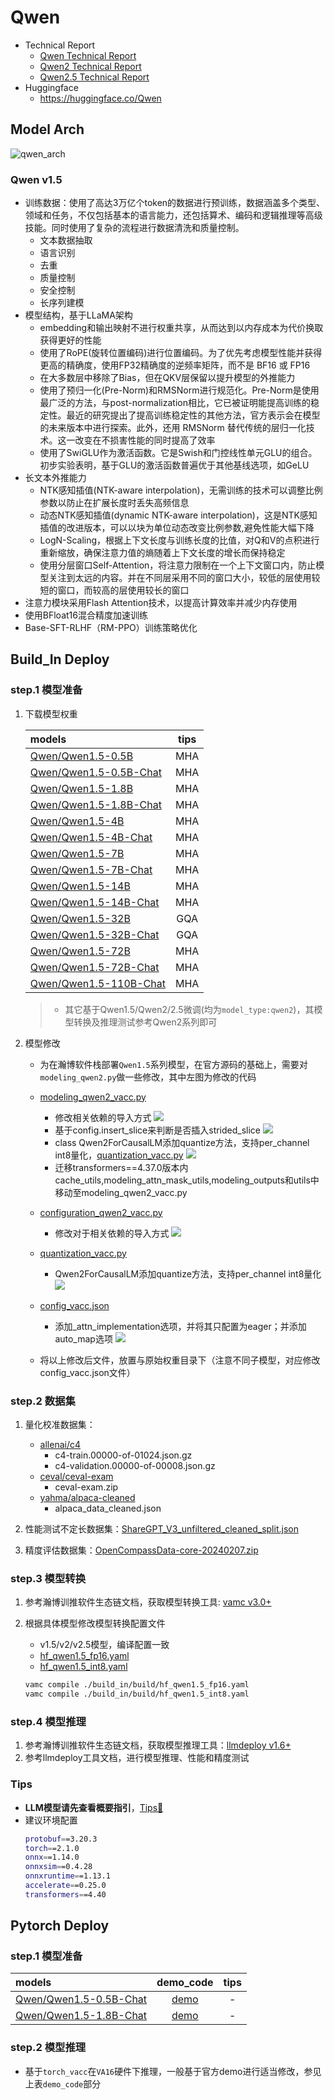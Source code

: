 # Qwen

- Technical Report
    - [Qwen Technical Report](https://arxiv.org/abs/2309.16609)
    - [Qwen2 Technical Report](https://arxiv.org/abs/2407.10671)
    - [Qwen2.5 Technical Report](https://arxiv.org/abs/2412.15115)
- Huggingface
    - https://huggingface.co/Qwen


## Model Arch

![qwen_arch](../../images/llm/qwen_arch.png)

### Qwen v1.5
- 训练数据：使用了高达3万亿个token的数据进行预训练，数据涵盖多个类型、领域和任务，不仅包括基本的语言能力，还包括算术、编码和逻辑推理等高级技能。同时使用了复杂的流程进行数据清洗和质量控制。
    - 文本数据抽取
    - 语言识别
    - 去重
    - 质量控制
    - 安全控制
    - 长序列建模
- 模型结构，基于LLaMA架构
    - embedding和输出映射不进行权重共享，从而达到以内存成本为代价换取获得更好的性能
    - 使用了RoPE(旋转位置编码)进行位置编码。为了优先考虑模型性能并获得更高的精确度，使用FP32精确度的逆频率矩阵，而不是 BF16 或 FP16
    - 在大多数层中移除了Bias，但在QKV层保留以提升模型的外推能力
    - 使用了预归一化(Pre-Norm)和RMSNorm进行规范化。Pre-Norm是使用最广泛的方法，与post-normalization相比，它已被证明能提高训练的稳定性。最近的研究提出了提高训练稳定性的其他方法，官方表示会在模型的未来版本中进行探索。此外，还用 RMSNorm 替代传统的层归一化技术。这一改变在不损害性能的同时提高了效率
    - 使用了SwiGLU作为激活函数。它是Swish和门控线性单元GLU的组合。初步实验表明，基于GLU的激活函数普遍优于其他基线选项，如GeLU
- 长文本外推能力
    - NTK感知插值(NTK-aware interpolation)，无需训练的技术可以调整比例参数以防止在扩展长度时丢失高频信息
    - 动态NTK感知插值(dynamic NTK-aware interpolation)，这是NTK感知插值的改进版本，可以以块为单位动态改变比例参数,避免性能大幅下降
    - LogN-Scaling，根据上下文长度与训练长度的比值，对Q和V的点积进行重新缩放，确保注意力值的熵随着上下文长度的增长而保持稳定
    - 使用分层窗口Self-Attention，将注意力限制在一个上下文窗口内，防止模型关注到太远的内容。并在不同层采用不同的窗口大小，较低的层使用较短的窗口，而较高的层使用较长的窗口
- 注意力模块采用Flash Attention技术，以提高计算效率并减少内存使用
- 使用BFloat16混合精度加速训练
- Base-SFT-RLHF（RM-PPO）训练策略优化


## Build_In Deploy

### step.1 模型准备

1. 下载模型权重

    | models | tips |
    | :---   | :--: |
    | [Qwen/Qwen1.5-0.5B](https://hf-mirror.com/Qwen/Qwen1.5-0.5B) |  MHA |
    | [Qwen/Qwen1.5-0.5B-Chat](https://hf-mirror.com/Qwen/Qwen1.5-0.5B-Chat) |  MHA |
    | [Qwen/Qwen1.5-1.8B](https://hf-mirror.com/Qwen/Qwen1.5-1.8B) |  MHA |
    | [Qwen/Qwen1.5-1.8B-Chat](https://hf-mirror.com/Qwen/Qwen1.5-1.8B-Chat) |  MHA |
    | [Qwen/Qwen1.5-4B](https://hf-mirror.com/Qwen/Qwen1.5-4B) |  MHA |
    | [Qwen/Qwen1.5-4B-Chat](https://hf-mirror.com/Qwen/Qwen1.5-4B-Chat) |  MHA |
    | [Qwen/Qwen1.5-7B](https://hf-mirror.com/Qwen/Qwen1.5-7B) |  MHA |
    | [Qwen/Qwen1.5-7B-Chat](https://hf-mirror.com/Qwen/Qwen1.5-7B-Chat) |  MHA |
    | [Qwen/Qwen1.5-14B](https://hf-mirror.com/Qwen/Qwen1.5-14B) |  MHA |
    | [Qwen/Qwen1.5-14B-Chat](https://hf-mirror.com/Qwen/Qwen1.5-14B-Chat) |  MHA |
    | [Qwen/Qwen1.5-32B](https://hf-mirror.com/Qwen/Qwen1.5-32B) |  GQA |
    | [Qwen/Qwen1.5-32B-Chat](https://hf-mirror.com/Qwen/Qwen1.5-32B-Chat) |  GQA |
    | [Qwen/Qwen1.5-72B](https://hf-mirror.com/Qwen/Qwen1.5-72B) |  MHA |
    | [Qwen/Qwen1.5-72B-Chat](https://hf-mirror.com/Qwen/Qwen1.5-72B-Chat) |  MHA |
    | [Qwen/Qwen1.5-110B-Chat](https://hf-mirror.com/Qwen/Qwen1.5-110B-Chat) |  MHA |

    > - 其它基于Qwen1.5/Qwen2/2.5微调(均为`model_type:qwen2`)，其模型转换及推理测试参考Qwen2系列即可


2. 模型修改
    - 为在瀚博软件栈部署`Qwen1.5`系列模型，在官方源码的基础上，需要对`modeling_qwen2.py`做一些修改，其中左图为修改的代码
    - [modeling_qwen2_vacc.py](./build_in/source_code/modeling_qwen2_vacc.py)
        - 修改相关依赖的导入方式
        ![](../../images/llm/qwen/Snipaste_2024-04-11_14-10-36.png)
        - 基于config.insert_slice来判断是否插入strided_slice
        ![](../../images/llm/qwen/Snipaste_2024-04-15_17-26-31.png)
        - class Qwen2ForCausalLM添加quantize方法，支持per_channel int8量化，[quantization_vacc.py](./build_in/source_code/quantization_vacc.py)
        ![](../../images/llm/qwen/Snipaste_2024-04-15_17-29-26.png)
        - 迁移transformers==4.37.0版本内cache_utils,modeling_attn_mask_utils,modeling_outputs和utils中移动至modeling_qwen2_vacc.py

    - [configuration_qwen2_vacc.py](./build_in/source_code/configuration_qwen2_vacc.py)
        - 修改对于相关依赖的导入方式
        ![](../../images/llm/qwen/Snipaste_2024-04-15_17-31-20.png)
    - [quantization_vacc.py](./build_in/source_code/quantization_vacc.py)
        - Qwen2ForCausalLM添加quantize方法，支持per_channel int8量化
        ![](../../images/llm/qwen/Snipaste_2025-03-20_20-10-41.png)
    - [config_vacc.json](./build_in/source_code/config_vacc.json)
        - 添加_attn_implementation选项，并将其只配置为eager；并添加auto_map选项
        ![](../../images/llm/qwen/Snipaste_2024-04-15_17-34-02.png)
    - 将以上修改后文件，放置与原始权重目录下（注意不同子模型，对应修改config_vacc.json文件）

### step.2 数据集

1. 量化校准数据集：
    - [allenai/c4](https://hf-mirror.com/datasets/allenai/c4/tree/main/en)
        - c4-train.00000-of-01024.json.gz
        - c4-validation.00000-of-00008.json.gz
    - [ceval/ceval-exam](https://hf-mirror.com/datasets/ceval/ceval-exam/tree/main)
        - ceval-exam.zip
    - [yahma/alpaca-cleaned](https://hf-mirror.com/datasets/yahma/alpaca-cleaned/tree/main)
        - alpaca_data_cleaned.json

2. 性能测试不定长数据集：[ShareGPT_V3_unfiltered_cleaned_split.json](https://huggingface.co/datasets/anon8231489123/ShareGPT_Vicuna_unfiltered/resolve/main/ShareGPT_V3_unfiltered_cleaned_split.json)
3. 精度评估数据集：[OpenCompassData-core-20240207.zip](https://github.com/open-compass/opencompass/releases/download/0.2.2.rc1/OpenCompassData-core-20240207.zip)


### step.3 模型转换
1. 参考瀚博训推软件生态链文档，获取模型转换工具: [vamc v3.0+](../../docs/vastai_software.md)
2. 根据具体模型修改模型转换配置文件
    - v1.5/v2/v2.5模型，编译配置一致
    - [hf_qwen1.5_fp16.yaml](./build_in/build/hf_qwen1.5_fp16.yaml)
    - [hf_qwen1.5_int8.yaml](./build_in/build/hf_qwen1.5_int8.yaml)

    ```bash
    vamc compile ./build_in/build/hf_qwen1.5_fp16.yaml
    vamc compile ./build_in/build/hf_qwen1.5_int8.yaml
    ```


### step.4 模型推理
1. 参考瀚博训推软件生态链文档，获取模型推理工具：[llmdeploy v1.6+](../../docs/vastai_software.md)
2. 参考llmdeploy工具文档，进行模型推理、性能和精度测试

### Tips
- **LLM模型请先查看概要指引**，[Tips🔔](../README.md)
- 建议环境配置
    ```bash
    protobuf==3.20.3
    torch==2.1.0
    onnx==1.14.0
    onnxsim==0.4.28
    onnxruntime==1.13.1
    accelerate==0.25.0
    transformers==4.40
    ```

## Pytorch Deploy

### step.1 模型准备
|  models |    demo_code    | tips |
| :------ | :------: | :------: | 
|[Qwen/Qwen1.5-0.5B-Chat](https://hf-mirror.com/Qwen/Qwen1.5-0.5B-Chat) | [demo](./pytorch/demo/qwen1.5.py) | - |
|[Qwen/Qwen1.5-1.8B-Chat](https://hf-mirror.com/Qwen/Qwen1.5-1.8B-Chat) | [demo](./pytorch/demo/qwen1.5.py) | - |

### step.2 模型推理
- 基于`torch_vacc`在`VA16`硬件下推理，一般基于官方demo进行适当修改，参见上表`demo_code`部分
